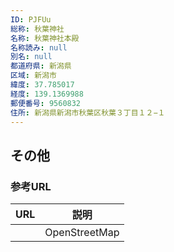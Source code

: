 ```yaml
---
ID: PJFUu
総称: 秋葉神社
名称: 秋葉神社本殿
名称読み: null
別名: null
都道府県: 新潟県
区域: 新潟市
緯度: 37.785017
経度: 139.1369988
郵便番号: 9560832
住所: 新潟県新潟市秋葉区秋葉３丁目１２−１
---
```


## その他

### 参考URL

| URL | 説明          |
| --- | ------------- |
|     | OpenStreetMap |
